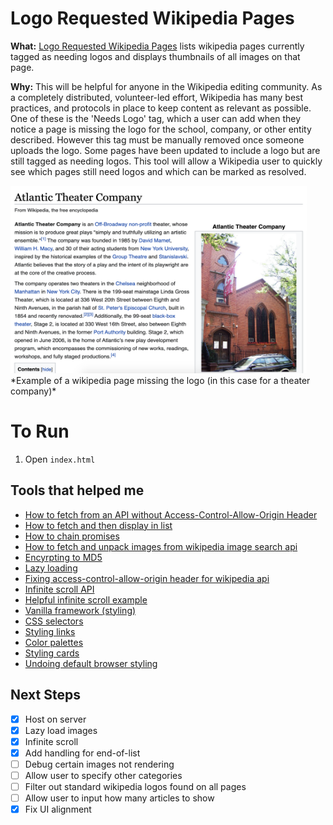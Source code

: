 # Logo Requested Wikipedia Pages

**What:** [Logo Requested Wikipedia Pages](https://marley.github.io/wikitool/) lists wikipedia pages currently tagged as needing logos and displays thumbnails of all images on that page.

**Why:** This will be helpful for anyone in the Wikipedia editing community. As a completely distributed, volunteer-led effort, Wikipedia has many best practices, and protocols in place to keep content as relevant as possible. One of these is the 'Needs Logo' tag, which a user can add when they notice a page is missing the logo for the school, company, or other entity described. However this tag must be manually removed once someone uploads the logo. Some pages have been updated to include a logo but are still tagged as needing logos. This tool will allow a Wikipedia user to quickly see which pages still need logos and which can be marked as resolved.

<img src="https://github.com/marley/wikitool/blob/master/wiki_page_no_logo.png" width="474" height="300">
*Example of a wikipedia page missing the logo (in this case for a theater company)*

# To Run

1.  Open `index.html`

## Tools that helped me

- [How to fetch from an API without Access-Control-Allow-Origin Header](https://medium.com/@dtkatz/3-ways-to-fix-the-cors-error-and-how-access-control-allow-origin-works-d97d55946d9)
- [How to fetch and then display in list](https://attacomsian.com/blog/using-javascript-fetch-api-to-get-and-post-data)
- [How to chain promises](https://dev.to/bennypowers/promise-chains-are-kinda-awesome-273o)
- [How to fetch and unpack images from wikipedia image search api](https://stackoverflow.com/a/20431917/9222529)
- [Encyrpting to MD5](https://stackoverflow.com/questions/1655769/fastest-md5-implementation-in-javascript)
- [Lazy loading](https://www.sitepoint.com/five-techniques-lazy-load-images-website-performance/)
- [Fixing access-control-allow-origin header for wikipedia api](https://stackoverflow.com/a/38816679/9222529)
- [Infinite scroll API](https://infinite-scroll.com/)
- [Helpful infinite scroll example](https://codepen.io/desandro/pen/JJNNqP?editors=1010)
- [Vanilla framework (styling)](https://vanillaframework.io/)
- [CSS selectors](https://www.tutorialrepublic.com/css-tutorial/css-selectors.php)
- [Styling links](https://www.w3schools.com/css/css_link.asp)
- [Color palettes](https://www.w3schools.com/colors/colors_palettes.asp)
- [Styling cards](https://www.w3schools.com/howto/howto_css_cards.asp)
- [Undoing default browser styling](https://developer.mozilla.org/en-US/docs/Web/CSS/CSS_Lists_and_Counters/Consistent_list_indentation)

## Next Steps

- [x] Host on server
- [x] Lazy load images
- [x] Infinite scroll
- [x] Add handling for end-of-list
- [ ] Debug certain images not rendering
- [ ] Allow user to specify other categories
- [ ] Filter out standard wikipedia logos found on all pages
- [ ] Allow user to input how many articles to show
- [x] Fix UI alignment
